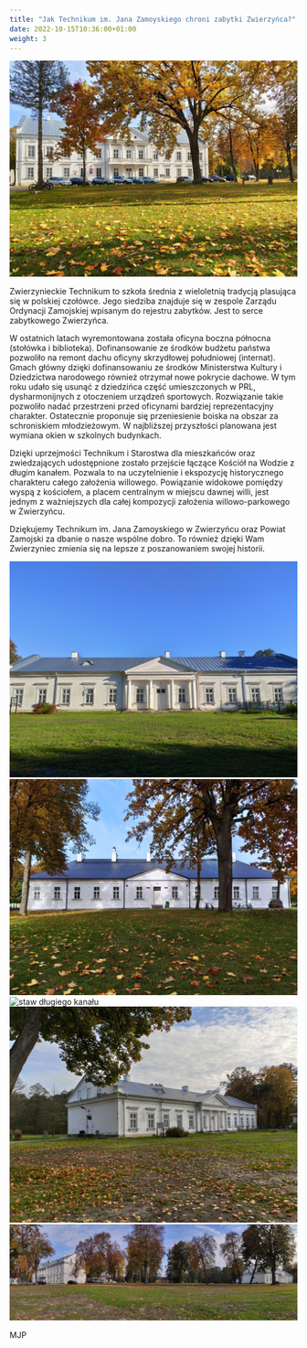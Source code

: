 ```yaml
---
title: "Jak Technikum im. Jana Zamoyskiego chroni zabytki Zwierzyńca?"
date: 2022-10-15T10:36:00+01:00
weight: 3
---
```


![gmach główny](/images/posts/gmach_glowny.jpg)

Zwierzynieckie Technikum to szkoła średnia z wieloletnią tradycją plasująca się w polskiej czołówce. Jego siedziba znajduje się w zespole Zarządu Ordynacji Zamojskiej wpisanym do rejestru zabytków. Jest to serce zabytkowego Zwierzyńca.

W ostatnich latach wyremontowana została oficyna boczna północna (stołówka i biblioteka). Dofinansowanie ze środków budżetu państwa pozwoliło na remont dachu oficyny skrzydłowej południowej (internat). Gmach główny dzięki dofinansowaniu ze środków Ministerstwa Kultury i Dziedzictwa narodowego również otrzymał nowe pokrycie dachowe.
W tym roku udało się usunąć z dziedzińca część umieszczonych w PRL, dysharmonijnych z otoczeniem urządzeń sportowych. Rozwiązanie takie pozwoliło nadać przestrzeni przed oficynami bardziej reprezentacyjny charakter. Ostatecznie proponuje się przeniesienie boiska na obszar za schroniskiem młodzieżowym.
W najbliższej przyszłości planowana jest wymiana okien w szkolnych budynkach.

Dzięki uprzejmości Technikum i Starostwa dla mieszkańców oraz zwiedzających udostępnione zostało przejście łączące Kościół na Wodzie z długim kanałem. Pozwala to na uczytelnienie i ekspozycję historycznego charakteru całego założenia willowego. Powiązanie widokowe pomiędzy wyspą z kościołem, a placem centralnym w miejscu dawnej willi, jest jednym z ważniejszych dla całej kompozycji założenia willowo-parkowego w Zwierzyńcu.

Dziękujemy Technikum im. Jana Zamoyskiego w Zwierzyńcu oraz Powiat Zamojski za dbanie o nasze wspólne dobro. To również dzięki Wam Zwierzyniec zmienia się na lepsze z poszanowaniem swojej historii.

![internat](/images/posts/internat.jpg)
![stołówka](/images/posts/stolowka.jpg)
![staw długiego kanału](/images/posts/staw_dlogiego_kanalu_2.jpg)
![internat](/images/posts/internat_2.jpg)
![dziedziniec](/images/posts/dziedziniec.jpg)

MJP